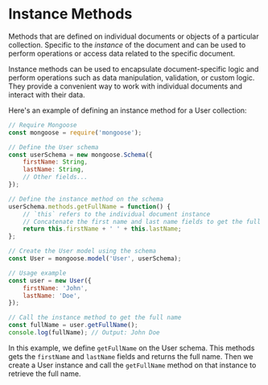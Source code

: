 # Instance Methods

Methods that are defined on individual documents or objects of a particular collection. Specific to the *instance* of the document and can be used to perform operations or access data related to the specific document.

Instance methods can be used to encapsulate document-specific logic and perform operations such as data manipulation, validation, or custom logic. They provide a convenient way to work with individual documents and interact with their data.


Here's an example of defining an instance method for a User collection:

```javascript
// Require Mongoose
const mongoose = require('mongoose');

// Define the User schema
const userSchema = new mongoose.Schema({
    firstName: String,
    lastName: String,
    // Other fields...
});

// Define the instance method on the schema
userSchema.methods.getFullName = function() {
    // `this` refers to the individual document instance
    // Concatenate the first name and last name fields to get the full name
    return this.firstName + ' ' + this.lastName;
};

// Create the User model using the schema
const User = mongoose.model('User', userSchema);

// Usage example
const user = new User({
    firstName: 'John',
    lastName: 'Doe',
});

// Call the instance method to get the full name
const fullName = user.getFullName();
console.log(fullName); // Output: John Doe
```

In this example, we define `getFullName` on the User schema. This methods gets the `firstName` and `lastName` fields and returns the full name. Then we create a User instance and call the `getFullName` method on that instance to retrieve the full name.